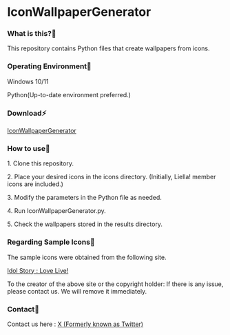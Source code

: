 # IconWallpaperGenerator

### What is this?👀

<p>This repository contains Python files that create wallpapers from icons.</p>

### Operating Environment🔧

<p>Windows 10/11</p>
<p>Python(Up-to-date environment preferred.)</p>

### Download⚡

<a href="https://github.com/otenkigirlexe/IconWallpaperGenerator/archive/refs/tags/v1.1.0.zip">IconWallpaperGenerator</a>

### How to use🤗

<p>1. Clone this repository.</p>
<p>2. Place your desired icons in the icons directory. (Initially, Liella! member icons are included.)</p>
<p>3. Modify the parameters in the Python file as needed.</p>
<p>4. Run IconWallpaperGenerator.py.</p>
<p>5. Check the wallpapers stored in the results directory.</p>

### Regarding Sample Icons🎨

<p>The sample icons were obtained from the following site.</p>
<p><a href="https://idol.st/">Idol Story : Love Live!</a></p>
<p>To the creator of the above site or the copyright holder: If there is any issue, please contact us. We will remove it immediately.</p>

### Contact📧
Contact us here : <a href="https://www.x.com/otenkigirl_exe">X (Formerly known as Twitter)</a>
